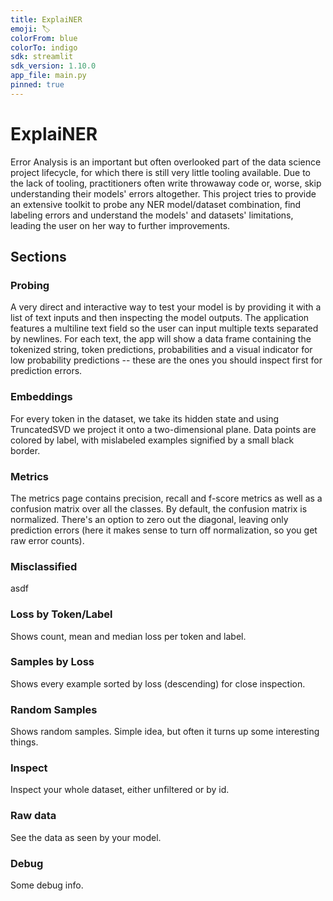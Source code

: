 ```yaml
---
title: ExplaiNER
emoji: 🏷️
colorFrom: blue
colorTo: indigo
sdk: streamlit
sdk_version: 1.10.0
app_file: main.py
pinned: true
---
```


# ExplaiNER

Error Analysis is an important but often overlooked part of the data science project lifecycle, for which there is still very little tooling available. Due to the lack of tooling, practitioners often write throwaway code or, worse, skip understanding their models' errors altogether. This project tries to provide an extensive toolkit to probe any NER model/dataset combination, find labeling errors and understand the models' and datasets' limitations, leading the user on her way to further improvements.


## Sections

### Probing

A very direct and interactive way to test your model is by providing it with a list of text inputs and then inspecting the model outputs. The application features a multiline text field so the user can input multiple texts separated by newlines. For each text, the app will show a data frame containing the tokenized string, token predictions, probabilities and a visual indicator for low probability predictions -- these are the ones you should inspect first for prediction errors.

### Embeddings

For every token in the dataset, we take its hidden state and using TruncatedSVD we project it onto a two-dimensional plane. Data points are colored by label, with mislabeled examples signified by a small black border.

### Metrics

The metrics page contains precision, recall and f-score metrics as well as a confusion matrix over all the classes. By default, the confusion matrix is normalized. There's an option to zero out the diagonal, leaving only prediction errors (here it makes sense to turn off normalization, so you get raw error counts).

### Misclassified

asdf

### Loss by Token/Label

Shows count, mean and median loss per token and label.

### Samples by Loss

Shows every example sorted by loss (descending) for close inspection.

### Random Samples

Shows random samples. Simple idea, but often it turns up some interesting things.

### Inspect

Inspect your whole dataset, either unfiltered or by id.

### Raw data

See the data as seen by your model.

### Debug

Some debug info.
